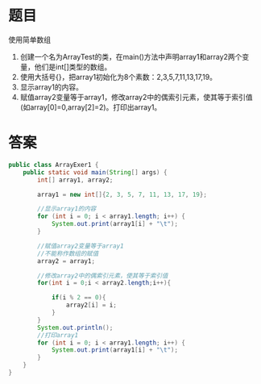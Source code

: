 # 题目

使用简单数组

1. 创建一个名为ArrayTest的类，在main()方法中声明array1和array2两个变量，他们是int[]类型的数组。
2. 使用大括号{}，把array1初始化为8个素数：2,3,5,7,11,13,17,19。
3. 显示array1的内容。
4. 赋值array2变量等于array1，修改array2中的偶索引元素，使其等于索引值(如array[0]=0,array[2]=2)。打印出array1。

# 答案

```java
public class ArrayExer1 {
    public static void main(String[] args) {
        int[] array1, array2;

        array1 = new int[]{2, 3, 5, 7, 11, 13, 17, 19};

        //显示array1的内容
        for (int i = 0; i < array1.length; i++) {
            System.out.print(array1[i] + "\t");
        }

        //赋值array2变量等于array1
        //不能称作数组的赋值
        array2 = array1;

        //修改array2中的偶索引元素，使其等于索引值
        for(int i = 0;i < array2.length;i++){

            if(i % 2 == 0){
                array2[i] = i;
            }
        }
        System.out.println();
        //打印array1
        for (int i = 0; i < array1.length; i++) {
            System.out.print(array1[i] + "\t");
        }
    }
}
```

